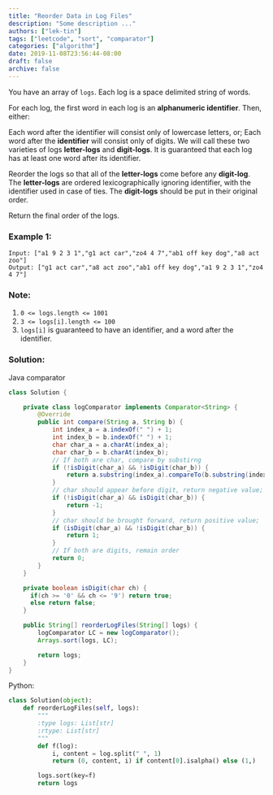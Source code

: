 ```yaml
---
title: "Reorder Data in Log Files"
description: "Some description ..."
authors: ["lek-tin"]
tags: ["leetcode", "sort", "comparator"]
categories: ["algorithm"]
date: 2019-11-08T23:56:44-08:00
draft: false
archive: false
---
```

You have an array of `logs`.  Each log is a space delimited string of words.

For each log, the first word in each log is an **alphanumeric identifier**.  Then, either:

Each word after the identifier will consist only of lowercase letters, or;
Each word after the **identifier** will consist only of digits.
We will call these two varieties of logs **letter-logs** and **digit-logs**.  It is guaranteed that each log has at least one word after its identifier.

Reorder the logs so that all of the **letter-logs** come before any **digit-log**.  The **letter-logs** are ordered lexicographically ignoring identifier, with the identifier used in case of ties.  The **digit-logs** should be put in their original order.

Return the final order of the logs.

 

### Example 1:
```
Input: ["a1 9 2 3 1","g1 act car","zo4 4 7","ab1 off key dog","a8 act zoo"]
Output: ["g1 act car","a8 act zoo","ab1 off key dog","a1 9 2 3 1","zo4 4 7"]
```

### Note:
1. `0 <= logs.length <= 1001`
2. `3 <= logs[i].length <= 100`
3. `logs[i]` is guaranteed to have an identifier, and a word after the identifier.

### Solution:
Java comparator
```java
class Solution {

    private class logComparator implements Comparator<String> {
        @Override
        public int compare(String a, String b) {
            int index_a = a.indexOf(" ") + 1;
            int index_b = b.indexOf(" ") + 1;
            char char_a = a.charAt(index_a);
            char char_b = b.charAt(index_b);
            // If both are char, compare by substirng
            if (!isDigit(char_a) && !isDigit(char_b)) {
                return a.substring(index_a).compareTo(b.substring(index_b));
            }
            // char should appear before digit, return negative value;
            if (!isDigit(char_a) && isDigit(char_b)) {
                return -1;
            }
            // char should be brought forward, return positive value;
            if (isDigit(char_a) && !isDigit(char_b)) {
                return 1;
            }
            // If both are digits, remain order
            return 0;
        }
    }

    private boolean isDigit(char ch) {
      if(ch >= '0' && ch <= '9') return true;
      else return false;
    }

    public String[] reorderLogFiles(String[] logs) {
        logComparator LC = new logComparator();
        Arrays.sort(logs, LC);

        return logs;
    }
}
```
Python:
```python
class Solution(object):
    def reorderLogFiles(self, logs):
        """
        :type logs: List[str]
        :rtype: List[str]
        """
        def f(log):
            i, content = log.split(" ", 1)
            return (0, content, i) if content[0].isalpha() else (1,)

        logs.sort(key=f)
        return logs
```